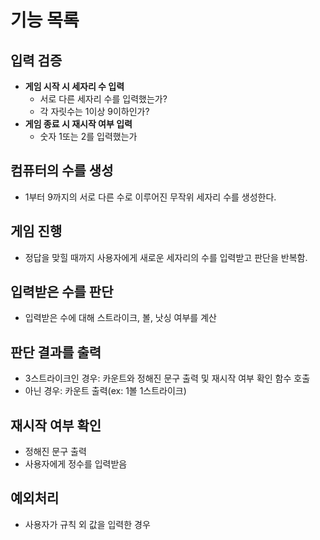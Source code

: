 # 기능 목록
## 입력 검증
- **게임 시작 시 세자리 수 입력**
    - 서로 다른 세자리 수를 입력했는가?
    - 각 자릿수는 1이상 9이하인가?
- **게임 종료 시 재시작 여부 입력**
    -  숫자 1또는 2를 입력했는가

## 컴퓨터의 수를 생성
- 1부터 9까지의 서로 다른 수로 이루어진 무작위 세자리 수를 생성한다.

## 게임 진행
- 정답을 맞힐 때까지 사용자에게 새로운 세자리의 수를 입력받고 판단을 반복함.

## 입력받은 수를 판단
- 입력받은 수에 대해 스트라이크, 볼, 낫싱 여부를 계산

## 판단 결과를 출력
- 3스트라이크인 경우: 카운트와 정해진 문구 출력 및 재시작 여부 확인 함수 호출
- 아닌 경우: 카운트 출력(ex: 1볼 1스트라이크)

## 재시작 여부 확인
-  정해진 문구 출력
- 사용자에게 정수를 입력받음

## 예외처리
- 사용자가 규칙 외 값을 입력한 경우

